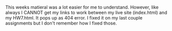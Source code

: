 This weeks matieral was a lot easier for me to understand. However, like always I CANNOT get my links to work between my live
site (index.html) and my HW7.html. It pops up as 404 error. I fixed it on my last couple assignments
but I don't remember how I fixed those. 